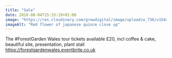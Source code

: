 ```yaml
---
title: "Sale"
date: 2018-08-04T15:33:19+01:00
image: "https://res.cloudinary.com/growdigital/image/upload/w_736/v1544300867/chaenomeles-41478572351.jpg"
imageAlt: "Red flower of japanese quince close up"
---
```


The #ForestGarden Wales tour tickets available £20, incl coffee & cake, beautiful site, presentation, plant stall https://forestgardenwales.eventbrite.co.uk
